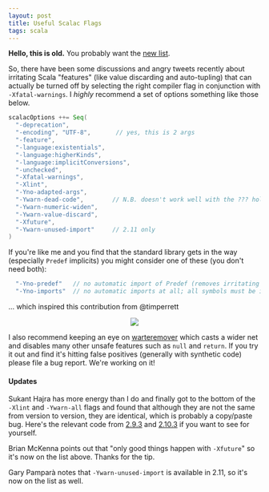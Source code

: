 ```yaml
---
layout: post
title: Useful Scalac Flags
tags: scala
---
```


**Hello, this is old.** You probably want the [new list](/2017/04/25/scalac-flags.html).

So, there have been some discussions and angry tweets recently about irritating Scala "features" (like value discarding and auto-tupling) that can actually be turned off by selecting the right compiler flag in conjunction with `-Xfatal-warnings`. I *highly* recommend a set of options something like those below.

```scala
scalacOptions ++= Seq(
  "-deprecation",           
  "-encoding", "UTF-8",       // yes, this is 2 args
  "-feature",                
  "-language:existentials",
  "-language:higherKinds",
  "-language:implicitConversions",
  "-unchecked",
  "-Xfatal-warnings",       
  "-Xlint",
  "-Yno-adapted-args",       
  "-Ywarn-dead-code",        // N.B. doesn't work well with the ??? hole
  "-Ywarn-numeric-widen",   
  "-Ywarn-value-discard",
  "-Xfuture",
  "-Ywarn-unused-import"     // 2.11 only
)
```

If you're like me and you find that the standard library gets in the way (especially `Predef` implicits) you might consider one of these (you don't need both):

```scala
  "-Yno-predef"   // no automatic import of Predef (removes irritating implicits)
  "-Yno-imports"  // no automatic imports at all; all symbols must be imported explicitly
```

... which inspired this contribution from @timperrett

<center><img src="/assets/yuno.jpg"></center>

I also recommend keeping an eye on [warteremover](https://github.com/puffnfresh/wartremover) which casts a wider net and disables many other unsafe features such as `null` and `return`. If you try it out and find it's hitting false positives (generally with synthetic code) please file a bug report. We're working on it!

#### Updates

Sukant Hajra has more energy than I do and finally got to the bottom of the `-Xlint` and `-Ywarn-all` flags and found that although they are not the same from version to version, they are identical, which is probably a copy/paste bug. Here's the relevant code from [2.9.3](https://github.com/scala/scala/blob/v2.9.3/src/compiler/scala/tools/nsc/settings/Warnings.scala#L22-L46) and [2.10.3](https://github.com/scala/scala/blob/v2.10.3/src/compiler/scala/tools/nsc/settings/Warnings.scala#L18-L44) if you want to see for yourself.

Brian McKenna points out that "only good things happen with `-Xfuture`" so it's now on the list above. Thanks for the tip.

Gary Pamparà notes that `-Ywarn-unused-import` is available in 2.11, so it's now on the list as well.
